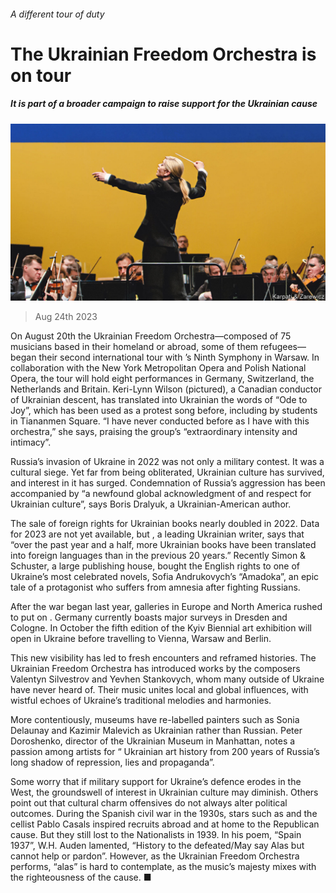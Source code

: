 ###### A different tour of duty

# The Ukrainian Freedom Orchestra is on tour 

##### It is part of a broader campaign to raise support for the Ukrainian cause 

![image](images/20230826_CUP506.jpg) 

> Aug 24th 2023 

On August 20th the Ukrainian Freedom Orchestra—composed of 75 musicians based in their homeland or abroad, some of them refugees—began their second international tour with ’s Ninth Symphony in Warsaw. In collaboration with the New York Metropolitan Opera and Polish National Opera, the tour will hold eight performances in Germany, Switzerland, the Netherlands and Britain. Keri-Lynn Wilson (pictured), a Canadian conductor of Ukrainian descent, has translated into Ukrainian the words of “Ode to Joy”, which has been used as a protest song before, including by students in Tiananmen Square. “I have never conducted before as I have with this orchestra,” she says, praising the group’s “extraordinary intensity and intimacy”.

Russia’s invasion of Ukraine in 2022 was not only a military contest. It was a cultural siege. Yet far from being obliterated, Ukrainian culture has survived, and interest in it has surged. Condemnation of Russia’s aggression has been accompanied by “a newfound global acknowledgment of and respect for Ukrainian culture”, says Boris Dralyuk, a Ukrainian-American author. 

The sale of foreign rights for Ukrainian books nearly doubled in 2022. Data for 2023 are not yet available, but , a leading Ukrainian writer, says that “over the past year and a half, more Ukrainian books have been translated into foreign languages than in the previous 20 years.” Recently Simon &amp; Schuster, a large publishing house, bought the English rights to one of Ukraine’s most celebrated novels, Sofia Andrukovych’s “Amadoka”, an epic tale of a protagonist who suffers from amnesia after fighting Russians. 

After the war began last year, galleries in Europe and North America rushed to put on . Germany currently boasts major surveys in Dresden and Cologne. In October the fifth edition of the Kyiv Biennial art exhibition will open in Ukraine before travelling to Vienna, Warsaw and Berlin.

This new visibility has led to fresh encounters and reframed histories. The Ukrainian Freedom Orchestra has introduced works by the composers Valentyn Silvestrov and Yevhen Stankovych, whom many outside of Ukraine have never heard of. Their music unites local and global influences, with wistful echoes of Ukraine’s traditional melodies and harmonies.

More contentiously, museums have re-labelled painters such as Sonia Delaunay and Kazimir Malevich as Ukrainian rather than Russian. Peter Doroshenko, director of the Ukrainian Museum in Manhattan, notes a passion among artists for “ Ukrainian art history from 200 years of Russia’s long shadow of repression, lies and propaganda”.

Some worry that if military support for Ukraine’s defence erodes in the West, the groundswell of interest in Ukrainian culture may diminish. Others point out that cultural charm offensives do not always alter political outcomes. During the Spanish civil war in the 1930s, stars such as  and the cellist Pablo Casals inspired recruits abroad and at home to the Republican cause. But they still lost to the Nationalists in 1939. In his poem, “Spain 1937”, W.H. Auden lamented, “History to the defeated/May say Alas but cannot help or pardon”. However, as the Ukrainian Freedom Orchestra performs, “alas” is hard to contemplate, as the music’s majesty mixes with the righteousness of the cause. ■


